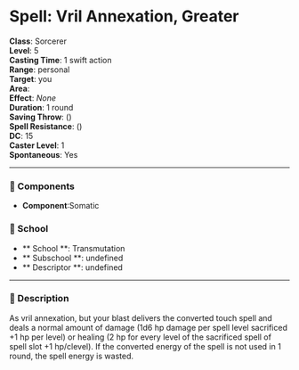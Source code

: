 
# Spell: Vril Annexation, Greater
**Class**: Sorcerer  
**Level**: 5  
**Casting Time**: 1 swift action  
**Range**: personal  
**Target**: you  
**Area**:   
**Effect**: _None_  
**Duration**: 1 round  
**Saving Throw**:  ()  
**Spell Resistance**:  ()  
**DC**: 15  
**Caster Level**: 1  
**Spontaneous**: Yes

---

### 🔮 Components
- **Component**:Somatic

### 🏫 School
- ** School **: Transmutation
- ** Subschool **: undefined
- ** Descriptor **: undefined
---

### 📜 Description
As vril annexation, but your blast delivers the converted touch spell and deals a normal amount of damage (1d6 hp damage per spell level sacrificed +1 hp per level) or healing (2 hp for every level of the sacrificed spell of spell slot +1 hp/clevel). If the converted energy of the spell is not used in 1 round, the spell energy is wasted.
